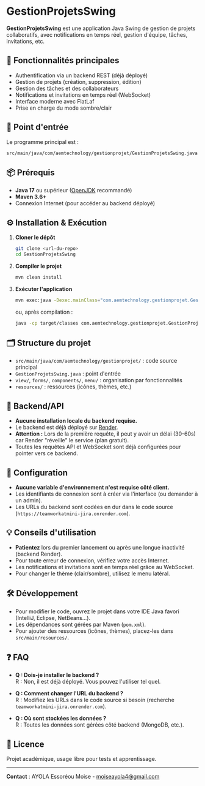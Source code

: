 # GestionProjetsSwing

**GestionProjetsSwing** est une application Java Swing de gestion de projets collaboratifs, avec notifications en temps réel, gestion d'équipe, tâches, invitations, etc.

## 🚀 Fonctionnalités principales

- Authentification via un backend REST (déjà déployé)
- Gestion de projets (création, suppression, édition)
- Gestion des tâches et des collaborateurs
- Notifications et invitations en temps réel (WebSocket)
- Interface moderne avec FlatLaf
- Prise en charge du mode sombre/clair

## 🏁 Point d'entrée

Le programme principal est :
```
src/main/java/com/aemtechnology/gestionprojet/GestionProjetsSwing.java
```

## 📦 Prérequis

- **Java 17** ou supérieur ([OpenJDK](https://adoptium.net/) recommandé)
- **Maven 3.6+**
- Connexion Internet (pour accéder au backend déployé)

## ⚙️ Installation & Exécution

1. **Cloner le dépôt**
   ```sh
   git clone <url-du-repo>
   cd GestionProjetsSwing
   ```

2. **Compiler le projet**
   ```sh
   mvn clean install
   ```

3. **Exécuter l'application**
   ```sh
   mvn exec:java -Dexec.mainClass="com.aemtechnology.gestionprojet.GestionProjetsSwing"
   ```
   ou, après compilation :
   ```sh
   java -cp target/classes com.aemtechnology.gestionprojet.GestionProjetsSwing
   ```

## 🗂️ Structure du projet

- `src/main/java/com/aemtechnology/gestionprojet/` : code source principal
- `GestionProjetsSwing.java` : point d'entrée
- `view/`, `forms/`, `components/`, `menu/` : organisation par fonctionnalités
- `resources/` : ressources (icônes, thèmes, etc.)

## 🔗 Backend/API

- **Aucune installation locale du backend requise.**
- Le backend est déjà déployé sur [Render](https://teamworkatmini-jira.onrender.com).
- **Attention :** Lors de la première requête, il peut y avoir un délai (30-60s) car Render "réveille" le service (plan gratuit).
- Toutes les requêtes API et WebSocket sont déjà configurées pour pointer vers ce backend.

## 📝 Configuration

- **Aucune variable d'environnement n'est requise côté client.**
- Les identifiants de connexion sont à créer via l'interface (ou demander à un admin).
- Les URLs du backend sont codées en dur dans le code source (`https://teamworkatmini-jira.onrender.com`).

## 💡 Conseils d'utilisation

- **Patientez** lors du premier lancement ou après une longue inactivité (backend Render).
- Pour toute erreur de connexion, vérifiez votre accès Internet.
- Les notifications et invitations sont en temps réel grâce au WebSocket.
- Pour changer le thème (clair/sombre), utilisez le menu latéral.

## 🛠️ Développement

- Pour modifier le code, ouvrez le projet dans votre IDE Java favori (IntelliJ, Eclipse, NetBeans...).
- Les dépendances sont gérées par Maven (`pom.xml`).
- Pour ajouter des ressources (icônes, thèmes), placez-les dans `src/main/resources/`.

## ❓ FAQ

- **Q : Dois-je installer le backend ?**  
  R : Non, il est déjà déployé. Vous pouvez l'utiliser tel quel.

- **Q : Comment changer l'URL du backend ?**  
  R : Modifiez les URLs dans le code source si besoin (recherche `teamworkatmini-jira.onrender.com`).

- **Q : Où sont stockées les données ?**  
  R : Toutes les données sont gérées côté backend (MongoDB, etc.).

## 📄 Licence

Projet académique, usage libre pour tests et apprentissage.

---

**Contact** : AYOLA Essoréou Moise - moiseayola4@gmail.com

